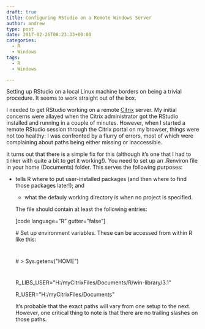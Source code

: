 ```yaml
---
draft: true
title: Configuring RStudio on a Remote Windows Server
author: andrew
type: post
date: 2017-02-26T08:23:33+00:00
categories:
  - R
  - Windows
tags:
  - R
  - Windows

---
```

Setting up RStudio on a local Linux machine borders on being a trivial procedure. It seems to work straight out of the box.

I needed to get RStudio working on a remote [Citrix][1] server. My initial concerns were allayed when the Citrix administrator got the RStudio installed and running in a couple of minutes. However, when I started a remote RStudio session through the Citrix portal on my browser, things were not too healthy: I was confronted by a flurry of errors, most of which were complaining about paths being either missing or inaccessible.

It turns out that there is a simple fix for this (although it&#8217;s one that I had to tinker with quite a bit to get it working!). You need to set up an .Renviron file in your home (Documents) folder. This serves the following purposes:

  * tells R where to put user-installed packages (and then where to find those packages later!); and 
      * what the defauly working directory is when no project is specified. </ul> 
        The file should contain at least the following entries:
        
        [code language=&#8221;R&#8221; gutter=&#8221;false&#8221;]
  
        \# Set up environment variables. These can be accessed from within R like this:
  
        #
  
        \# > Sys.getenv("HOME")
  
        #
  
        R\_LIBS\_USER="H:/myCitrixFiles/Documents/R/win-library/3.1"
  
        R_USER="H:/myCitrixFiles/Documents"
  

        
        It&#8217;s probable that the exact paths will vary from one setup to the next. However, one critical thing to note is that there are no trailing slashes on those paths.

 [1]: http://www.citrix.com/
